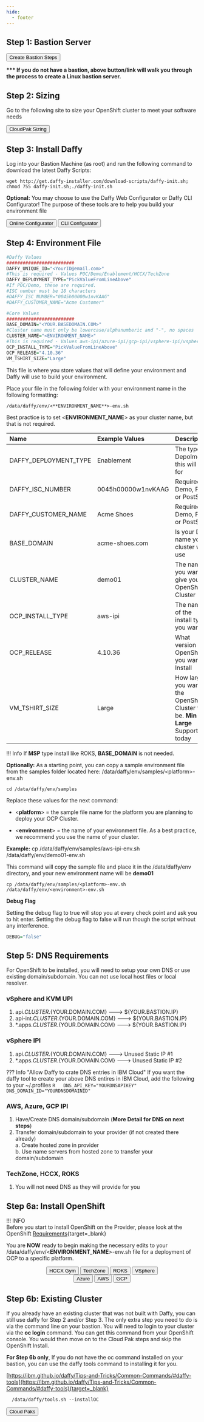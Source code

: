 ```yaml
---
hide:
  - footer
---
```

<script>
  document.title = "Deploy OCP - Core Steps";
</script>
## Step 1: Bastion Server
<button onclick="location.href='../../Supporting-Software/Bastion/'" class="custom-btn btn-7">Create Bastion Steps</button>

  <b>*** If  you do not have a bastion, above button/link will walk you through the process to create a Linux bastion server.</b>

## Step 2: Sizing

Go to the following site to size your OpenShift cluster to meet your software needs

<button onclick=" window.open('https://app.ibmsalesconfigurator.com/#/', '_blank'); return false;" class="custom-btn btn-7">CloudPak Sizing</button>


## Step 3: Install Daffy

Log into your Bastion Machine (as root) and run the following command to download the latest Daffy Scripts:

```console
wget http://get.daffy-installer.com/download-scripts/daffy-init.sh; chmod 755 daffy-init.sh;./daffy-init.sh

```
**Optional:** You may choose to use the Daffy Web Configurator or Daffy CLI Configurator! The purpose of these tools are to help you build your environment file

<button onclick=" window.open('http://config.daffy-installer.com:1887/start', '_blank'); return false;" class="custom-btn btn-7">Online Configurator</button>
<button onclick="location.href='../../AppStore/IBMDaffyCLIConfigurator/'" class="custom-btn btn-7">CLI Configurator</button>

## Step 4: Environment File

```R
#Daffy Values
#########################
DAFFY_UNIQUE_ID="<YourID@email.com>"
#This is required - Values POC/Demo/Enablement/HCCX/TechZone
DAFFY_DEPLOYMENT_TYPE="PickValueFromLineAbove"
#If POC/Demo, these are required.
#ISC number must be 18 characters
#DAFFY_ISC_NUMBER="0045h00000w1nvKAAG"
#DAFFY_CUSTOMER_NAME="Acme Customer"

#Core Values
#########################
BASE_DOMAIN="<YOUR.BASEDOMAIN.COM>"
#Cluster name must only be lowercase/alphanumberic and "-", no spaces
CLUSTER_NAME="<ENVIRONMENT_NAME>"
#This is required - Values aws-ipi/azure-ipi/gcp-ipi/vsphere-ipi/vsphere-upi/kvm-upi/roks-msp
OCP_INSTALL_TYPE="PickValueFromLineAbove"
OCP_RELEASE="4.10.36"
VM_TSHIRT_SIZE="Large"
```


This file is where you store values that will define your environment and Daffy will use to build your environment.

Place your file in the following folder with your environment name in the following formatting:

```console
/data/daffy/env/<**ENVIRONMENT_NAME**>-env.sh
```

Best practice is to set <**ENVIRONMENT_NAME**> as your cluster name, but that is not required.



Name  | Example Values  | Description    | Requirements
:----------- |:----------- |:----------- |:-----------
DAFFY_DEPLOYMENT_TYPE   | Enablement          | The type of Depolment this will be for | POC/Demo/Enablement/HCCX/TechZone/PostSale 
DAFFY_ISC_NUMBER        | 0045h00000w1nvKAAG  | Required if Demo, POC or PostSale | Must be 18 characters, no spaces
DAFFY_CUSTOMER_NAME     | Acme Shoes          | Required if Demo, POC or PostSale | May contain spaces
BASE_DOMAIN             | acme-shoes.com      | Is your DNS name your cluster will use | valid dns domain name
CLUSTER_NAME            | demo01              | The name you want to give your OpenShift Cluster | Only lowercase/alphanumeric and "-", no spaces
OCP_INSTALL_TYPE        | aws-ipi             | The name of the install type you want |  aws-ipi/azure-ipi/gcp-ipi/vsphere-ipi/vsphere-upi/kvm-upi/roks-msp
OCP_RELEASE             | 4.10.36             | What version of OpenShift you want to Install
VM_TSHIRT_SIZE          | Large               | How large you want the OpenShift Cluster to be. **Min** and **Large** Supported today

!!! Info
      If **MSP** type install like ROKS, **BASE_DOMAIN** is not needed.

**Optionally:** As a starting point, you can copy a sample environment file from the samples folder located here:  /data/daffy/env/samples/&lt;platform&gt;-env.sh
```console
cd /data/daffy/env/samples
```

Replace these values for the next command:

- <**platform**> = the sample file name for the platform you are planning to deploy your OCP Cluster.

- <**environment**> = the name of your environment file. As a best practice, we recommend you use the name of your cluster.

**Example:**  cp /data/daffy/env/samples/aws-ipi-env.sh /data/daffy/env/demo01-env.sh

This command will copy the sample file and place it in the /data/daffy/env directory, and your new environment name will be **demo01**

```console
cp /data/daffy/env/samples/<platform>-env.sh /data/daffy/env/<environment>-env.sh

```

**Debug Flag**

Setting the debug flag to true will stop you at every check point and ask you to hit enter. Setting the debug flag to false will run though the script without any interference.  

```R
DEBUG="false"
```

## Step 5:  DNS Requirements

For OpenShift to be installed, you will need to setup your own DNS or use existing domain/subdomain. You can not use local host files or local resolver.

### **vSphere and KVM UPI**
1. api.${CLUSTER}.${YOUR.DOMAIN.COM}          --->    ${YOUR.BASTION.IP}  
2. api-int.${CLUSTER}.${YOUR.DOMAIN.COM}      --->    ${YOUR.BASTION.IP}  
3.  *.apps.${CLUSTER}.${YOUR.DOMAIN.COM}      --->    ${YOUR.BASTION.IP}  

### **vSphere IPI**
1. api.${CLUSTER}.${YOUR.DOMAIN.COM}          --->    Unused Static IP #1   
2. *.apps.${CLUSTER}.${YOUR.DOMAIN.COM}       --->    Unused Static IP #2   

??? Info "Allow Daffy to crate DNS entries in IBM Cloud"
    If you want the daffy tool to create your above DNS entires in IBM Cloud, add the following to your ~/.profiles
    ```R  
    DNS_API_KEY="YOURDNSAPIKEY"
    DNS_DOMAIN_ID="YOURDNSDOMAINID"
    ```
### **AWS, Azure, GCP IPI**

1. Have/Create DNS domain/subdomain (**More Detail for DNS on next steps**)
2. Transfer domain/subdomain to your provider (if not created there already)    
  a. Create hosted zone in provider      
  b. Use name servers from hosted zone to transfer your domain/subdomain      

### **TechZone, HCCX, ROKS**
1. You will not need DNS as they will provide for you

## Step 6a: Install OpenShift
!!! INFO   
      Before you start to install OpenShift on the Provider, please look at the OpenShift [Requirements](https://ibm.box.com/v/DaffyProviderRequirements){target=_blank}


You are **NOW** ready to begin making the necessary edits to your /data/daffy/env/<**ENVIRONMENT_NAME**>-env.sh file for a deployment of OCP to a specific platform.
<div style="text-align:center">
<button onclick="location.href='../HCCX-gym'" class="custom-btn btn-7">HCCX Gym</button>
<button onclick="location.href='../TechZone'" class="custom-btn btn-7">TechZone</button>
<button onclick="location.href='../ROKS'" class="custom-btn btn-7">ROKS</button>
<button onclick="location.href='../VSphere'" class="custom-btn btn-7">VSphere</button>
<div></div>
<button onclick="location.href='../Azure'" class="custom-btn btn-7">Azure</button>
<button onclick="location.href='../AWS'" class="custom-btn btn-7">AWS</button>
<button onclick="location.href='../GCP'" class="custom-btn btn-7">GCP</button>
</div>

## Step 6b: Existing Cluster

If you already have an existing cluster that was not built with Daffy, you can still use daffy for Step 2 and/or Step 3.
The only extra step you need to do is via the command line on your bastion. You will need to login to your cluster via the **oc login** command. You can get this command from your OpenShift console. You would then move on to the Cloud Pak steps and skip the OpenShift Install.


**For Step 6b only**, If you do not have the oc command installed on your bastion, you can use the daffy tools command to installing it for you.

[https://ibm.github.io/daffy/Tips-and-Tricks/Common-Commands/#daffy-tools](https://ibm.github.io/daffy/Tips-and-Tricks/Common-Commands/#daffy-tools){target=_blank}


      /data/daffy/tools.sh --installOC

<button onclick="location.href='../../Cloud-Paks'" class="custom-btn btn-7">Cloud Paks</button>
